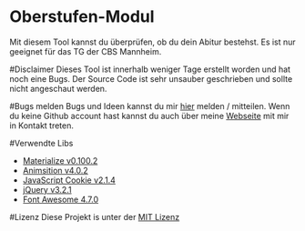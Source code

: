 # Oberstufen-Modul
Mit diesem Tool kannst du überprüfen, ob du dein Abitur bestehst. Es ist nur geeignet für das TG der CBS Mannheim.

#Disclaimer
Dieses Tool ist innerhalb weniger Tage erstellt worden und hat noch eine Bugs. Der Source Code ist sehr unsauber geschrieben und sollte nicht angeschaut werden.

#Bugs melden
Bugs und Ideen kannst du mir [hier](https://github.com/BitPhinix/Oberstufen-Modul/issues) melden / mitteilen. Wenn du keine Github account hast kannst du auch über meine [Webseite](https://bitphinix.github.io/) mit mir in Kontakt treten.

#Verwendte Libs
* [Materialize v0.100.2](http://materializecss.com/)
* [Animsition v4.0.2](https://github.com/blivesta/animsition)
* [JavaScript Cookie v2.1.4](https://github.com/js-cookie/js-cookie)
* [jQuery v3.2.1](https://jquery.com/)
* [Font Awesome 4.7.0](http://fontawesome.io/)

#Lizenz
Diese Projekt is unter der [MIT Lizenz](LICENSE.md)
